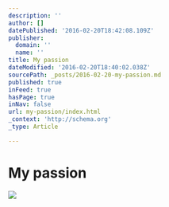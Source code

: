 ```yaml
---
description: ''
author: []
datePublished: '2016-02-20T18:42:08.109Z'
publisher:
  domain: ''
  name: ''
title: My passion
dateModified: '2016-02-20T18:40:02.038Z'
sourcePath: _posts/2016-02-20-my-passion.md
published: true
inFeed: true
hasPage: true
inNav: false
url: my-passion/index.html
_context: 'http://schema.org'
_type: Article

---
```

# My passion
![](https://the-grid-user-content.s3-us-west-2.amazonaws.com/179fa156-2227-4f90-8c15-5faf073dc848.png)